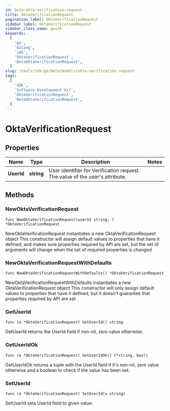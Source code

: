 ```yaml
---
id: beta-okta-verification-request
title: OktaVerificationRequest
pagination_label: OktaVerificationRequest
sidebar_label: OktaVerificationRequest
sidebar_class_name: gosdk
keywords:
  [
    'go',
    'Golang',
    'sdk',
    'OktaVerificationRequest',
    'BetaOktaVerificationRequest',
  ]
slug: /tools/sdk/go/beta/models/okta-verification-request
tags:
  [
    'SDK',
    'Software Development Kit',
    'OktaVerificationRequest',
    'BetaOktaVerificationRequest',
  ]
---
```


# OktaVerificationRequest

## Properties

| Name | Type | Description | Notes |
| --- | --- | --- | --- |
| **UserId** | **string** | User identifier for Verification request. The value of the user's attribute. |

## Methods

### NewOktaVerificationRequest

`func NewOktaVerificationRequest(userId string, ) *OktaVerificationRequest`

NewOktaVerificationRequest instantiates a new OktaVerificationRequest object This constructor will assign default values to properties that have it defined, and makes sure properties required by API are set, but the set of arguments will change when the set of required properties is changed

### NewOktaVerificationRequestWithDefaults

`func NewOktaVerificationRequestWithDefaults() *OktaVerificationRequest`

NewOktaVerificationRequestWithDefaults instantiates a new OktaVerificationRequest object This constructor will only assign default values to properties that have it defined, but it doesn't guarantee that properties required by API are set

### GetUserId

`func (o *OktaVerificationRequest) GetUserId() string`

GetUserId returns the UserId field if non-nil, zero value otherwise.

### GetUserIdOk

`func (o *OktaVerificationRequest) GetUserIdOk() (*string, bool)`

GetUserIdOk returns a tuple with the UserId field if it's non-nil, zero value otherwise and a boolean to check if the value has been set.

### SetUserId

`func (o *OktaVerificationRequest) SetUserId(v string)`

SetUserId sets UserId field to given value.
